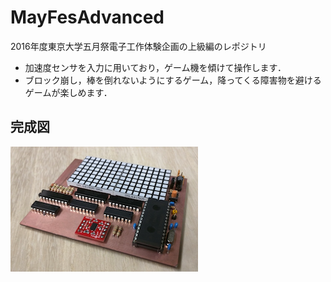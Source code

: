 # MayFesAdvanced
2016年度東京大学五月祭電子工作体験企画の上級編のレポジトリ
* 加速度センサを入力に用いており，ゲーム機を傾けて操作します．
* ブロック崩し，棒を倒れないようにするゲーム，降ってくる障害物を避けるゲームが楽しめます．

## 完成図
![advanced_board](./circuit/advanced.png)
